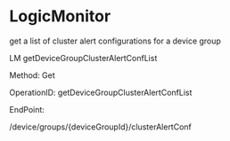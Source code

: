 #     LogicMonitor


get a list of cluster alert configurations for a device group

LM getDeviceGroupClusterAlertConfList

Method: Get

OperationID: getDeviceGroupClusterAlertConfList

EndPoint:

/device/groups/{deviceGroupId}/clusterAlertConf
